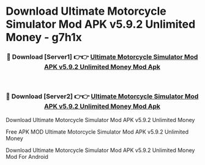 # Download Ultimate Motorcycle Simulator Mod APK v5.9.2 Unlimited Money - g7h1x



<div align="center">
<h3>🔴 Download [Server1] 👉👉 <a href="https://momento.my/?title=Ultimate_Motorcycle_Simulator_Mod_APK_v5.9.2_Unlimited_Money">Ultimate Motorcycle Simulator Mod APK v5.9.2 Unlimited Money Mod Apk</a></h3><br>

<h3>🔴 Download [Server2] 👉👉 <a href="https://momento.my/?title=Ultimate_Motorcycle_Simulator_Mod_APK_v5.9.2_Unlimited_Money">Ultimate Motorcycle Simulator Mod APK v5.9.2 Unlimited Money Mod Apk</a></h3>
</div>



Download Ultimate Motorcycle Simulator Mod APK v5.9.2 Unlimited Money 

Free APK MOD Ultimate Motorcycle Simulator Mod APK v5.9.2 Unlimited Money 

Download Ultimate Motorcycle Simulator Mod APK v5.9.2 Unlimited Money Mod For Android

